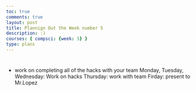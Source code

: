 ```yaml
---
toc: true
comments: true
layout: post
title: Plannign Out the Week number 5
description: :)
courses: { compsci: {week: 5} }
type: plans
---
```


#
- work on completing all of the hacks with your team 
Monday, Tuesday, Wednesday: Work on hacks
Thursday: work with team
Firday: present to Mr.Lopez